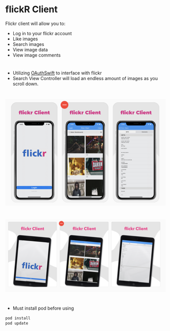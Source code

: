 # flickR Client

Flickr client will allow you to:
- Log in to your flickr account
- Like images 
- Search images
- View image data
- View image comments

#

- Utilizing [OAuthSwift](https://github.com/OAuthSwift/OAuthSwift) to interface with flickr
- Search View Controller will load an endless amount of images as you scroll down.

#
  
![img](https://github.com/hectorsvill/hectorsvill.github.io/blob/master/images/flickr%20Client%20github%20Image.png)
#
![img](https://github.com/hectorsvill/hectorsvill.github.io/blob/master/images/flickr%20client%20app%20store%20ipad%20image.png)


# 
- Must install pod before using
```
pod install
pod update 

```

#

